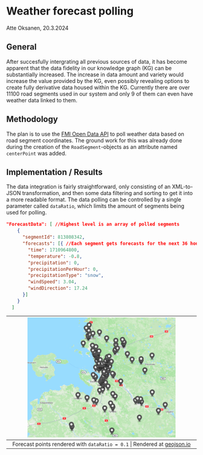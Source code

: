# Weather forecast polling

Atte Oksanen, 20.3.2024

## General

After succesfully intergrating all previous sources of data,
it has become apparent that the data fidelity in our knowledge graph (KG) can be substantially increased.
The increase in data amount and variety would increase the value provided by the KG,
even possibly revealing options to create fully derivative data housed within the KG.
Currently there are over 11100 road segments used in our system and only 9 of them can even have weather data linked to them.

## Methodology

The plan is to use the [FMI Open Data API](https://en.ilmatieteenlaitos.fi/open-data-manual) to poll weather data based on road segment coordinates.
The ground work for this was already done during the creation of the `RoadSegment`-objects as an attribute named `centerPoint` was added.

## Implementation / Results

The data integration is fairly straightforward,
only consisting of an XML-to-JSON transformation,
and then some data filtering and sorting to get it into a more readable format.
The data polling can be controlled by a single parameter called `dataRatio`,
which limits the amount of segments being used for polling.

```JSON
"ForecastData": [ //Highest level is an array of polled segments
    {
      "segmentId": 813808342,
      "forecasts": [{ //Each segment gets forecasts for the next 36 hours
        "time": 1710964800,
        "temperature": -0.8,
        "precipitation": 0,
        "precipitationPerHour": 0,
        "precipitationType": "snow",
        "windSpeed": 3.04,
        "windDirection": 17.24
      }]
    }
  ]
```

|<img alt='Snowplow route' src='./images/forecasts0.1.PNG' style='width: 80%'></img>|
|:--:|
| Forecast points rendered with `dataRatio = 0.1` \| Rendered at [geojson.io](https://geojson.io/#map=2/0/20)|
